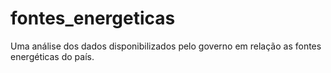 # fontes_energeticas
 Uma análise dos dados disponibilizados pelo governo em relação as fontes energéticas do país.
